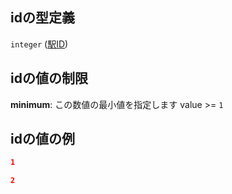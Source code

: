 ## idの型定義

`integer` ([駅ID](station-駅オブジェクト-properties-駅id.md))

## idの値の制限

**minimum**: この数値の最小値を指定します value >= `1`

## idの値の例

```json
1
```

```json
2
```
